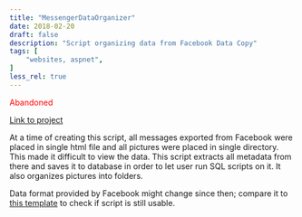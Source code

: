 ```yaml
---
title: "MessengerDataOrganizer"
date: 2018-02-20
draft: false
description: "Script organizing data from Facebook Data Copy"
tags: [
    "websites, aspnet",
]
less_rel: true
---
```


<font color="red">Abandoned</font>

[Link to project](https://github.com/piotrek-k/MessengerDataOrganizer/tree/master/python_implementation)

At a time of creating this script, all messages exported from Facebook were placed in single html file and all pictures were placed in single directory. This made it difficult to view the data. This script extracts all metadata from there and saves it to database in order to let user run SQL scripts on it. It also organizes pictures into folders. 

Data format provided by Facebook might change since then; compare it to [this template](https://github.com/piotrek-k/MessengerDataOrganizer/blob/master/appData/template.html) to check if script is still usable.